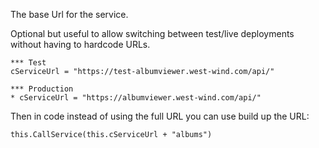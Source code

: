 ﻿The base Url for the service. Optional but useful to allow switching between test/live deployments without having to hardcode URLs.```foxpro*** TestcServiceUrl = "https://test-albumviewer.west-wind.com/api/"*** Production* cServiceUrl = "https://albumviewer.west-wind.com/api/"```Then in code instead of using the full URL you can use build up the URL:```foxprothis.CallService(this.cServiceUrl + "albums")```